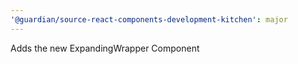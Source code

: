 ```yaml
---
'@guardian/source-react-components-development-kitchen': major
---
```


Adds the new ExpandingWrapper Component
